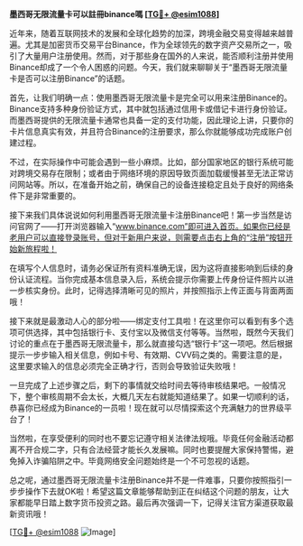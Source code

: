 **墨西哥无限流量卡可以註冊binance嗎 [[TG💪+ @esim1088](https://t.me/s/esim1088)]**

近年来，随着互联网技术的发展和全球化趋势的加深，跨境金融交易变得越来越普遍。尤其是加密货币交易平台Binance，作为全球领先的数字资产交易所之一，吸引了大量用户注册使用。然而，对于那些身在国外的人来说，能否顺利注册并使用Binance却成了一个令人困惑的问题。今天，我们就来聊聊关于“墨西哥无限流量卡是否可以注册Binance”的话题。

首先，让我们明确一点：使用墨西哥无限流量卡是完全可以用来注册Binance的。Binance支持多种身份验证方式，其中就包括通过信用卡或借记卡进行身份验证。而墨西哥提供的无限流量卡通常也具备一定的支付功能，因此理论上讲，只要你的卡片信息真实有效，并且符合Binance的注册要求，那么你就能够成功完成账户创建过程。

不过，在实际操作中可能会遇到一些小麻烦。比如，部分国家地区的银行系统可能对跨境交易存在限制；或者由于网络环境的原因导致页面加载缓慢甚至无法正常访问网站等。所以，在准备开始之前，确保自己的设备连接稳定且处于良好的网络条件下是非常重要的。

接下来我们具体说说如何利用墨西哥无限流量卡注册Binance吧！第一步当然是访问官网了——打开浏览器输入“www.binance.com”即可进入首页。如果你已经是老用户可以直接登录账号，但对于新用户来说，则需要点击右上角的“注册”按钮开始新旅程啦！

在填写个人信息时，请务必保证所有资料准确无误，因为这将直接影响到后续的身份认证流程。当你完成基本信息录入后，系统会提示你需要上传身份证件照片以进一步核实身份。此时，记得选择清晰可见的照片，并按照指示上传正面与背面两面哦！

接下来就是最激动人心的部分啦——绑定支付工具啦！在这里你可以看到有多个选项可供选择，其中包括银行卡、支付宝以及微信支付等等。当然啦，既然今天我们讨论的重点在于墨西哥无限流量卡，那么就直接勾选“银行卡”这一项吧。然后根据提示一步步输入相关信息，例如卡号、有效期、CVV码之类的。需要注意的是，这里要求输入的信息必须完全正确才行，否则会导致验证失败哦！

一旦完成了上述步骤之后，剩下的事情就交给时间去等待审核结果吧。一般情况下，整个审核周期不会太长，大概几天左右就能知道结果了。如果一切顺利的话，恭喜你已经成为Binance的一员啦！现在就可以尽情探索这个充满魅力的世界级平台了！

当然啦，在享受便利的同时也不要忘记遵守相关法律法规哦。毕竟任何金融活动都离不开合规二字，只有合法经营才能长久发展嘛。同时也要提醒大家保持警惕，避免掉入诈骗陷阱之中。毕竟网络安全问题始终是一个不可忽视的话题。

总之呢，通过墨西哥无限流量卡注册Binance并不是一件难事，只要你按照指引一步步操作下去就OK啦！希望这篇文章能够帮助到正在纠结这个问题的朋友，让大家都能早日踏上数字货币投资之路。最后再次强调一下，记得关注官方渠道获取最新资讯哦！

[[TG💪+ @esim1088](https://t.me/s/esim1088) ![Image](https://i.postimg.cc/4NQfJmqS/Snipaste-2025-05-13-00-14-12.png)]